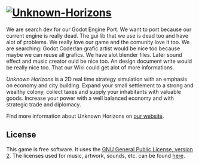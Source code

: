 [![Unknown-Horizons](/content/gfx/uh.png)](http://unknown-horizons.org/)
============================================================
We are search dev for our Godot Engine Port.
We want to port because our current engine is really dead. The gui lib that we use is dead too and have alot of problems.
We really love our game and the comunity love it too.
We are searching:
Godot Coder/an grafic artist would be nice too because maybe we can reuse all grafics. We have alot blender files.
Later sound effect and music creator ould be nice too.
An design document write would be really nice too. That our Wiki could get alot of more informations.

_Unknown Horizons_ is a 2D real time strategy simulation with an
emphasis on economy and city building. Expand your small
settlement to a strong and wealthy colony, collect taxes and
supply your inhabitants with valuable goods. Increase your
power with a well balanced economy and with strategic trade
and diplomacy.

Find more information about Unknown Horizons on [our website](http://unknown-horizons.org/).

## License

This game is free software. It uses the [GNU General Public License, version 2](https://github.com/unknown-horizons/unknown-horizons/blob/master/doc/licenses/GPL). The licenses used for music, artwork, sounds, etc. can be found [here](https://github.com/unknown-horizons/unknown-horizons/tree/master/doc).
